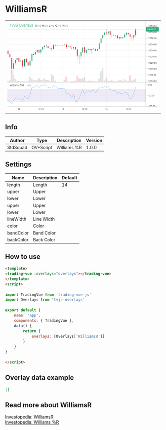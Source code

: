 
# WilliamsR

<table><tr><td>
  <img width="800" heigth="480" src="screen.png" alt="screen">
</td></tr></table>

## Info

| Author | Type | Description | Version |
| ------ | ---- | ----------- | ------- |
| StdSquad | OV+Script | Williams %R | 1.0.0 |


## Settings

| Name | Description | Default |
| ---- | ----------- | ------- |
| length | Length | 14 |
| upper | Upper |  |
| lower | Lower |  |
| upper | Upper |  |
| lower | Lower |  |
| lineWidth | Line Width |  |
| color | Color |  |
| bandColor | Band Color |  |
| backColor | Back Color |  |

## How to use

```html
<template>
<trading-vue :overlays="overlays"></trading-vue>
</template>
<script>

import TradingVue from 'trading-vue-js'
import Overlays from 'tvjs-overlays'

export default {
    name: 'app',
    components: { TradingVue },
    data() {
        return {
            overlays: [Overlays['WilliamsR']]
        }
    }
}

</script>

```

## Overlay data example

```json
[]
```

## Read more about WilliamsR

[Investopedia: WilliamsR](https://www.investopedia.com/search?q=WilliamsR)<br>
[Investopedia: Williams %R](https://www.investopedia.com/search?q=Williams%20%R)


